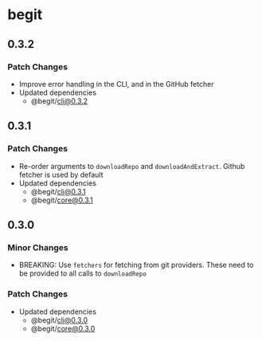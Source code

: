 # begit

## 0.3.2

### Patch Changes

- Improve error handling in the CLI, and in the GitHub fetcher
- Updated dependencies
  - @begit/cli@0.3.2

## 0.3.1

### Patch Changes

- Re-order arguments to `downloadRepo` and `downloadAndExtract`. Github fetcher is used by default
- Updated dependencies
  - @begit/cli@0.3.1
  - @begit/core@0.3.1

## 0.3.0

### Minor Changes

- BREAKING: Use `fetchers` for fetching from git providers. These need to be provided to all calls to `downloadRepo`

### Patch Changes

- Updated dependencies
  - @begit/cli@0.3.0
  - @begit/core@0.3.0
